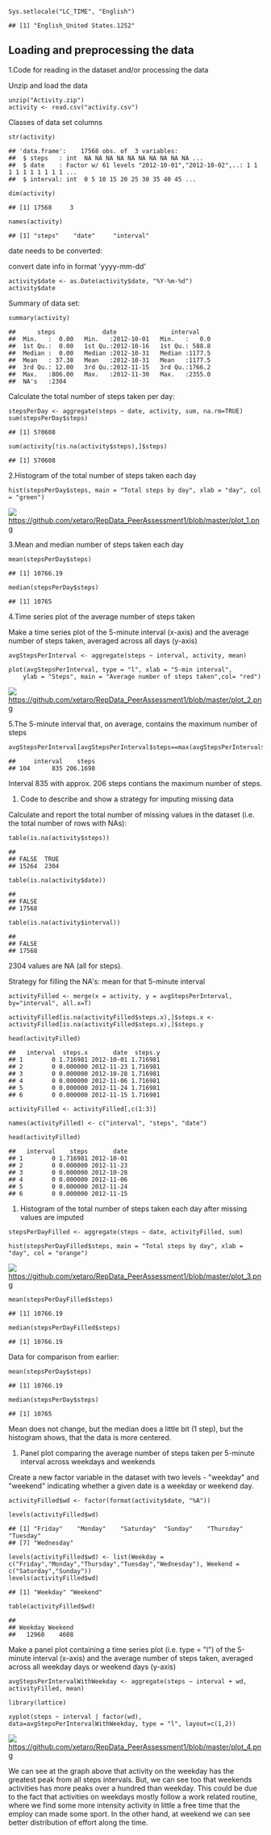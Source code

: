     Sys.setlocale("LC_TIME", "English")

    ## [1] "English_United States.1252"
## Loading and preprocessing the data

1.Code for reading in the dataset and/or processing the data

Unzip and load the data

    unzip("Activity.zip")
    activity <- read.csv("activity.csv")

Classes of data set columns

    str(activity)

    ## 'data.frame':    17568 obs. of  3 variables:
    ##  $ steps   : int  NA NA NA NA NA NA NA NA NA NA ...
    ##  $ date    : Factor w/ 61 levels "2012-10-01","2012-10-02",..: 1 1 1 1 1 1 1 1 1 1 ...
    ##  $ interval: int  0 5 10 15 20 25 30 35 40 45 ...

    dim(activity)

    ## [1] 17568     3

    names(activity)

    ## [1] "steps"    "date"     "interval"

date needs to be converted:

convert date info in format 'yyyy-mm-dd'

    activity$date <- as.Date(activity$date, "%Y-%m-%d")
    activity$date

Summary of data set:

    summary(activity)

    ##      steps             date               interval     
    ##  Min.   :  0.00   Min.   :2012-10-01   Min.   :   0.0  
    ##  1st Qu.:  0.00   1st Qu.:2012-10-16   1st Qu.: 588.8  
    ##  Median :  0.00   Median :2012-10-31   Median :1177.5  
    ##  Mean   : 37.38   Mean   :2012-10-31   Mean   :1177.5  
    ##  3rd Qu.: 12.00   3rd Qu.:2012-11-15   3rd Qu.:1766.2  
    ##  Max.   :806.00   Max.   :2012-11-30   Max.   :2355.0  
    ##  NA's   :2304

Calculate the total number of steps taken per day:

    stepsPerDay <- aggregate(steps ~ date, activity, sum, na.rm=TRUE)
    sum(stepsPerDay$steps)

    ## [1] 570608

    sum(activity[!is.na(activity$steps),]$steps)

    ## [1] 570608

2.Histogram of the total number of steps taken each day

    hist(stepsPerDay$steps, main = "Total steps by day", xlab = "day", col = "green")

![](PA1_template_md_file__files/figure-markdown_strict/unnamed-chunk-7-1.png)
<https://github.com/xetaro/RepData_PeerAssessment1/blob/master/plot_1.png>

3.Mean and median number of steps taken each day

    mean(stepsPerDay$steps)

    ## [1] 10766.19

    median(stepsPerDay$steps)

    ## [1] 10765

4.Time series plot of the average number of steps taken

Make a time series plot of the 5-minute interval (x-axis) and the
average number of steps taken, averaged across all days (y-axis)

    avgStepsPerInterval <- aggregate(steps ~ interval, activity, mean)

    plot(avgStepsPerInterval, type = "l", xlab = "5-min interval", 
        ylab = "Steps", main = "Average number of steps taken",col= "red")

![](PA1_template_md_file__files/figure-markdown_strict/unnamed-chunk-9-1.png)
<https://github.com/xetaro/RepData_PeerAssessment1/blob/master/plot_2.png>

5.The 5-minute interval that, on average, contains the maximum number of
steps

    avgStepsPerInterval[avgStepsPerInterval$steps==max(avgStepsPerInterval$steps),]

    ##     interval    steps
    ## 104      835 206.1698

Interval 835 with approx. 206 steps contians the maximum number of
steps.

1.  Code to describe and show a strategy for imputing missing data

Calculate and report the total number of missing values in the dataset
(i.e. the total number of rows with NAs):

    table(is.na(activity$steps))

    ## 
    ## FALSE  TRUE 
    ## 15264  2304

    table(is.na(activity$date))

    ## 
    ## FALSE 
    ## 17568

    table(is.na(activity$interval))

    ## 
    ## FALSE 
    ## 17568

2304 values are NA (all for steps).

Strategy for filling the NA's: mean for that 5-minute interval

    activityFilled <- merge(x = activity, y = avgStepsPerInterval, by="interval", all.x=T)

    activityFilled[is.na(activityFilled$steps.x),]$steps.x <-activityFilled[is.na(activityFilled$steps.x),]$steps.y 

    head(activityFilled)

    ##   interval  steps.x       date  steps.y
    ## 1        0 1.716981 2012-10-01 1.716981
    ## 2        0 0.000000 2012-11-23 1.716981
    ## 3        0 0.000000 2012-10-28 1.716981
    ## 4        0 0.000000 2012-11-06 1.716981
    ## 5        0 0.000000 2012-11-24 1.716981
    ## 6        0 0.000000 2012-11-15 1.716981

    activityFilled <- activityFilled[,c(1:3)]

    names(activityFilled) <- c("interval", "steps", "date")

    head(activityFilled)

    ##   interval    steps       date
    ## 1        0 1.716981 2012-10-01
    ## 2        0 0.000000 2012-11-23
    ## 3        0 0.000000 2012-10-28
    ## 4        0 0.000000 2012-11-06
    ## 5        0 0.000000 2012-11-24
    ## 6        0 0.000000 2012-11-15

1.  Histogram of the total number of steps taken each day after missing
    values are imputed

<!-- -->

    stepsPerDayFilled <- aggregate(steps ~ date, activityFilled, sum)

    hist(stepsPerDayFilled$steps, main = "Total steps by day", xlab = "day", col = "orange")

![](PA1_template_md_file__files/figure-markdown_strict/unnamed-chunk-14-1.png)
<https://github.com/xetaro/RepData_PeerAssessment1/blob/master/plot_3.png>

    mean(stepsPerDayFilled$steps)

    ## [1] 10766.19

    median(stepsPerDayFilled$steps)

    ## [1] 10766.19

Data for comparison from earlier:

    mean(stepsPerDay$steps)

    ## [1] 10766.19

    median(stepsPerDay$steps)

    ## [1] 10765

Mean does not change, but the median does a little bit (1 step), but the
histogram shows, that the data is more centered.

1.  Panel plot comparing the average number of steps taken per 5-minute
    interval across weekdays and weekends

Create a new factor variable in the dataset with two levels - "weekday"
and "weekend" indicating whether a given date is a weekday or weekend
day.

    activityFilled$wd <- factor(format(activity$date, "%A"))

    levels(activityFilled$wd)

    ## [1] "Friday"    "Monday"    "Saturday"  "Sunday"    "Thursday"  "Tuesday"  
    ## [7] "Wednesday"

    levels(activityFilled$wd) <- list(Weekday = c("Friday","Monday","Thursday","Tuesday","Wednesday"), Weekend = c("Saturday","Sunday"))
    levels(activityFilled$wd)

    ## [1] "Weekday" "Weekend"

    table(activityFilled$wd)

    ## 
    ## Weekday Weekend 
    ##   12960    4608

Make a panel plot containing a time series plot (i.e. type = "l") of the
5-minute interval (x-axis) and the average number of steps taken,
averaged across all weekday days or weekend days (y-axis)

    avgStepsPerIntervalWithWeekday <- aggregate(steps ~ interval + wd, activityFilled, mean)

    library(lattice)

    xyplot(steps ~ interval | factor(wd), data=avgStepsPerIntervalWithWeekday, type = "l", layout=c(1,2))

![](PA1_template_md_file__files/figure-markdown_strict/unnamed-chunk-18-1.png)
<https://github.com/xetaro/RepData_PeerAssessment1/blob/master/plot_4.png>

We can see at the graph above that activity on the weekday has the
greatest peak from all steps intervals. But, we can see too that
weekends activities has more peaks over a hundred than weekday. This
could be due to the fact that activities on weekdays mostly follow a
work related routine, where we find some more intensity activity in
little a free time that the employ can made some sport. In the other
hand, at weekend we can see better distribution of effort along the
time.
